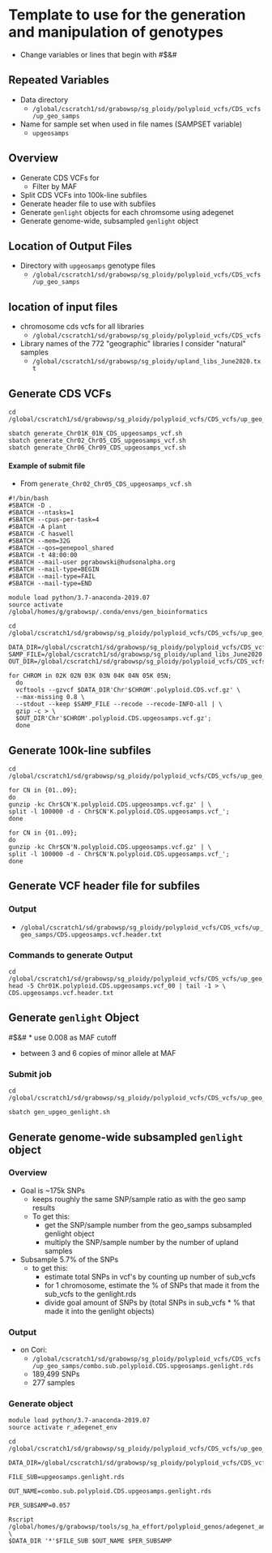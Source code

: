 # Template to use for the generation and manipulation of genotypes

* Change variables or lines that begin with #$&#

## Repeated Variables
* Data directory
  * `/global/cscratch1/sd/grabowsp/sg_ploidy/polyploid_vcfs/CDS_vcfs/up_geo_samps`
* Name for sample set when used in file names (SAMPSET variable)
  * `upgeosamps`
  
## Overview
* Generate CDS VCFs for
  * Filter by MAF
* Split CDS VCFs into 100k-line subfiles
* Generate header file to use with subfiles
* Generate `genlight` objects for each chromsome using adegenet
* Generate genome-wide, subsampled `genlight` object

## Location of Output Files
* Directory with `upgeosamps` genotype files
  * `/global/cscratch1/sd/grabowsp/sg_ploidy/polyploid_vcfs/CDS_vcfs/up_geo_samps` 

## location of input files
* chromosome cds vcfs for all libraries
  *  `/global/cscratch1/sd/grabowsp/sg_ploidy/polyploid_vcfs/CDS_vcfs`
* Library names of the 772 "geographic" libraries I consider "natural" samples
  * `/global/cscratch1/sd/grabowsp/sg_ploidy/upland_libs_June2020.txt`

## Generate CDS VCFs
```
cd /global/cscratch1/sd/grabowsp/sg_ploidy/polyploid_vcfs/CDS_vcfs/up_geo_samps

sbatch generate_Chr01K_01N_CDS_upgeosamps_vcf.sh
sbatch generate_Chr02_Chr05_CDS_upgeosamps_vcf.sh
sbatch generate_Chr06_Chr09_CDS_upgeosamps_vcf.sh
```
#### Example of submit file
* From `generate_Chr02_Chr05_CDS_upgeosamps_vcf.sh`
```
#!/bin/bash
#SBATCH -D .
#SBATCH --ntasks=1
#SBATCH --cpus-per-task=4
#SBATCH -A plant
#SBATCH -C haswell
#SBATCH --mem=32G
#SBATCH --qos=genepool_shared
#SBATCH -t 48:00:00
#SBATCH --mail-user pgrabowski@hudsonalpha.org
#SBATCH --mail-type=BEGIN
#SBATCH --mail-type=FAIL
#SBATCH --mail-type=END

module load python/3.7-anaconda-2019.07
source activate /global/homes/g/grabowsp/.conda/envs/gen_bioinformatics

cd /global/cscratch1/sd/grabowsp/sg_ploidy/polyploid_vcfs/CDS_vcfs/up_geo_samps/

DATA_DIR=/global/cscratch1/sd/grabowsp/sg_ploidy/polyploid_vcfs/CDS_vcfs/
SAMP_FILE=/global/cscratch1/sd/grabowsp/sg_ploidy/upland_libs_June2020.txt
OUT_DIR=/global/cscratch1/sd/grabowsp/sg_ploidy/polyploid_vcfs/CDS_vcfs/up_geo_samps/

for CHROM in 02K 02N 03K 03N 04K 04N 05K 05N;
  do
  vcftools --gzvcf $DATA_DIR'Chr'$CHROM'.polyploid.CDS.vcf.gz' \
  --max-missing 0.8 \
  --stdout --keep $SAMP_FILE --recode --recode-INFO-all | \
  gzip -c > \
  $OUT_DIR'Chr'$CHROM'.polyploid.CDS.upgeosamps.vcf.gz';
  done
```

## Generate 100k-line subfiles
```
cd /global/cscratch1/sd/grabowsp/sg_ploidy/polyploid_vcfs/CDS_vcfs/up_geo_samps

for CN in {01..09};
do
gunzip -kc Chr$CN'K.polyploid.CDS.upgeosamps.vcf.gz' | \
split -l 100000 -d - Chr$CN'K.polyploid.CDS.upgeosamps.vcf_';
done

for CN in {01..09};
do
gunzip -kc Chr$CN'N.polyploid.CDS.upgeosamps.vcf.gz' | \
split -l 100000 -d - Chr$CN'N.polyploid.CDS.upgeosamps.vcf_';
done
```

## Generate VCF header file for subfiles
### Output
* `/global/cscratch1/sd/grabowsp/sg_ploidy/polyploid_vcfs/CDS_vcfs/up_geo_samps/CDS.upgeosamps.vcf.header.txt`
### Commands to generate Output
```
cd /global/cscratch1/sd/grabowsp/sg_ploidy/polyploid_vcfs/CDS_vcfs/up_geo_samps
head -5 Chr01K.polyploid.CDS.upgeosamps.vcf_00 | tail -1 > \
CDS.upgeosamps.vcf.header.txt
```

## Generate `genlight` Object
#$&# * use 0.008 as MAF cutoff
  * between 3 and 6 copies of minor allele at MAF
### Submit job
```
cd /global/cscratch1/sd/grabowsp/sg_ploidy/polyploid_vcfs/CDS_vcfs/up_geo_samps

sbatch gen_upgeo_genlight.sh
```

## Generate genome-wide subsampled `genlight` object
### Overview
* Goal is ~175k SNPs
  * keeps roughly the same SNP/sample ratio as with the geo samp results
  * To get this:
    * get the SNP/sample number from the geo_samps subsampled genlight object
    * multiply the SNP/sample number by the number of upland samples
* Subsample 5.7% of the SNPs
  * to get this:
    * estimate total SNPs in vcf's by counting up number of sub_vcfs
    * for 1 chromosome, estimate the % of SNPs that made it from the sub_vcfs
to the genlight.rds
    * divide goal amount of SNPs by (total SNPs in sub_vcfs * % that made it
into the genlight objects)
### Output
* on Cori:
  * `/global/cscratch1/sd/grabowsp/sg_ploidy/polyploid_vcfs/CDS_vcfs/up_geo_samps/combo.sub.polyploid.CDS.upgeosamps.genlight.rds`
  * 189,499 SNPs
  * 277 samples
### Generate object
```
module load python/3.7-anaconda-2019.07
source activate r_adegenet_env

cd /global/cscratch1/sd/grabowsp/sg_ploidy/polyploid_vcfs/CDS_vcfs/up_geo_samps

DATA_DIR=/global/cscratch1/sd/grabowsp/sg_ploidy/polyploid_vcfs/CDS_vcfs/up_geo_samps/

FILE_SUB=upgeosamps.genlight.rds

OUT_NAME=combo.sub.polyploid.CDS.upgeosamps.genlight.rds

PER_SUBSAMP=0.057

Rscript /global/homes/g/grabowsp/tools/sg_ha_effort/polyploid_genos/adegenet_analysis/subsample_genlight.r \
$DATA_DIR '*'$FILE_SUB $OUT_NAME $PER_SUBSAMP
```


